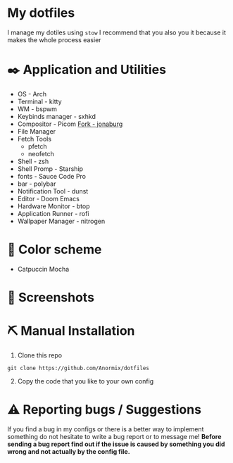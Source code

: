 # My dotfiles
I manage my dotiles using ```stow``` I recommend that you also you it because it makes the whole process easier

# ✒️ Application and Utilities
- OS - Arch
- Terminal - kitty 
- WM - bspwm
- Keybinds manager - sxhkd
- Compositor - Picom [Fork - jonaburg](https://github.com/lcdse7en/jonaburg-picom)
- File Manager
- Fetch Tools
  - pfetch
  - neofetch
- Shell - zsh
- Shell Promp - Starship
- fonts - Sauce Code Pro
- bar - polybar 
- Notification Tool - dunst
- Editor - Doom Emacs
- Hardware Monitor - btop
- Application Runner - rofi
- Wallpaper Manager - nitrogen 
 
# 🎨 Color scheme
- Catpuccin Mocha
  
# 📸 Screenshots

# ⛏️ Manual Installation
1. Clone this repo
```
git clone https://github.com/Anormix/dotfiles
```
2. Copy the code that you like to your own config
     
# ⚠️ Reporting bugs / Suggestions
If you find a bug in my configs or there is a better way to implement something do not hesitate to write a bug report or to message me!
**Before sending a bug report find out if the issue is caused by something you did wrong and not actually by the config file.**





